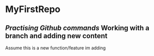 # MyFirstRepo

*Practising Github commands*
**Working with a branch and adding new content**
---

Assume this is a new function/feature im adding
